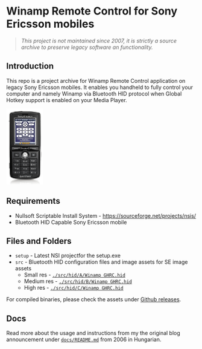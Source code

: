 # Winamp Remote Control for Sony Ericsson mobiles

> *This project is not maintained since 2007, it is
strictly a source archive to preserve legacy software an functionality.*

## Introduction
This repo is a project archive for Winamp Remote Control
application on legacy Sony Ericsson mobiles. It enables you
handheld to fully control your computer and namely Winamp
via Bluetooth HID protocol when Global Hotkey support is enabled
on your Media Player.

![Sony Ericsson K750](./docs/images/K750.png)

## Requirements
 - Nullsoft Scriptable Install System - https://sourceforge.net/projects/nsis/ 
 - Bluetooth HID Capable Sony Ericsson mobile

## Files and Folders
- `setup` - Latest NSI projectfor the setup.exe
- `src` - Bluetooth HID configuration files and image assets for SE image assets
    - Small res - [`./src/hid/A/Winamp GHRC.hid`](./src/hid/A/)
    - Medium res -  [`./src/hid/B/Winamp GHRC.hid`](./src/hid/B/)
    - High res -  [`./src/hid/C/Winamp GHRC.hid`](./src/hid/C/)

For compiled binaries, please check the assets under
[Github releases](https://github.com/murati-hu/WinampSERemoteControl/releases).

## Docs
Read more about the usage and instructions from my the original
blog announcement under
[`docs/README.md`](./docs/README.md) from 2006 in Hungarian.

